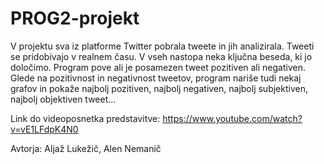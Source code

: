 # PROG2-projekt
V projektu sva iz platforme Twitter pobrala tweete in jih analizirala. Tweeti se pridobivajo v realnem času. V vseh nastopa neka ključna beseda, ki jo določimo. Program pove ali je posamezen tweet pozitiven ali negativen. Glede na pozitivnost in negativnost tweetov, program nariše tudi nekaj grafov in pokaže najbolj pozitiven, najbolj negativen, najbolj subjektiven, najbolj objektiven tweet...

Link do videoposnetka predstavitve: https://www.youtube.com/watch?v=vE1LFdpK4N0

Avtorja: Aljaž Lukežič, Alen Nemanič
